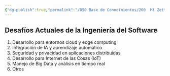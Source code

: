 ```yaml
---
{"dg-publish":true,"permalink":"/050 Base de Conocimientos/200  Mi Zettelkasten/100 Docencia/IS1/2025/Clase 02 Introducción a la Ingeniería del Software/Zk Desafíos Actuales de la Ingeniería del Software/","tags":["definir"]}
---
```


## Desafíos Actuales de la Ingeniería del Software
1. Desarrollo para entornos cloud y edge computing
2. Integración de IA y aprendizaje automático
3. Seguridad y privacidad en aplicaciones distribuidas
4. Desarrollo para Internet de las Cosas (IoT)
5. Manejo de Big Data y análisis en tiempo real
6. Otros